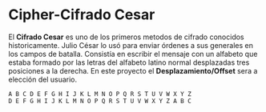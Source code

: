 # Cipher-Cifrado Cesar
El **Cifrado Cesar** es uno de los primeros metodos de cifrado conocidos historicamente. Julio César lo usó para enviar órdenes a sus generales en los campos de batalla. Consistía en escribir el mensaje con un alfabeto que estaba formado por las letras del alfabeto latino normal desplazadas tres posiciones a la derecha. 
En este proyecto el **Desplazamiento/Offset** sera a elección del usuario.

```
A B C D E F G H I J K L M N O P Q R S T U V W X Y Z
D E F G H I J K L M N O P Q R S T U V W X Y Z A B C
```
